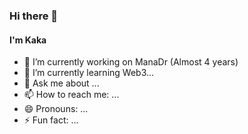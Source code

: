 ### Hi there 👋

#### I'm Kaka 
- 🔭 I’m currently working on ManaDr (Almost 4 years)
- 🌱 I’m currently learning Web3...
- 💬 Ask me about ...
- 📫 How to reach me: ...
- 😄 Pronouns: ...
- ⚡ Fun fact: ...
